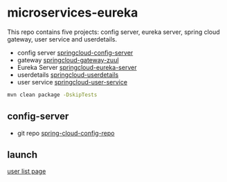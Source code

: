 # microservices-eureka

This repo contains five projects: config server, eureka server, spring cloud gateway, user service and userdetails.

* config server [springcloud-config-server](https://github.com/xiaobin80/microservices-eureka/tree/master/springcloud-config-server)
* gateway [springcloud-gateway-zuul](https://github.com/xiaobin80/microservices-eureka/tree/master/springcloud-gateway-zuul)
* Eureka Server [springcloud-eureka-server](https://github.com/xiaobin80/microservices-eureka/tree/master/springcloud-eureka-server)
* userdetails [springcloud-userdetails](https://github.com/xiaobin80/microservices-eureka/tree/master/springcloud-userdetails)
* user service [springcloud-user-service](https://github.com/xiaobin80/microservices-eureka/tree/master/springcloud-user-service)

```bash
mvn clean package -DskipTests
```

## config-server
* git repo [spring-cloud-config-repo](https://gitee.com/xiaobin80/spring-cloud-config-repo)

## launch
[user list page](http://localhost:8766/user/listPage)